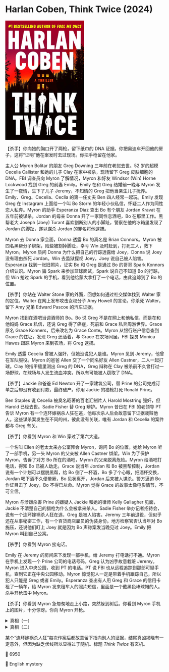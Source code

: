 # Harlan Coben, Think Twice (2024)

<img src=images/2024_cover.jpg width=250/>

【杀手】你向她的胸口开了两枪，留下纸巾的 DNA 证据。你把奥迪车开回他的房子，这将“证明”他在案发时去过现场。你把手枪留在他家。

主人公 Myron Bolitar 的朋友 Greg Downing 三年前在老挝去世。52 岁的超模 Cecelia Callister 和她的儿子 Clay 在家中被杀，现场留下 Greg 皮肤细胞的 DNA。FBI 调查员向 Myron 了解情况，Myron 和好友 Windsor (Win) Horne Lockwood 找到 Greg 的前妻 Emily。Emily 在和 Greg 结婚前一晚与 Myron 发生了一夜情，生下了儿子 Jeremy，不知情的 Greg 把他当亲生儿子抚养。Emily、Greg、Cecelia、Ceclia 的第一任丈夫 Ben 四人经常一起玩。Emily 发现 Greg 在 Instagram 上面给一个叫 Bo Storm 的年轻小伙私信，怀疑二人作为同性恋人私奔。Myron 的助手 Esperanza Diaz 查出 Bo 有个朋友 Jordan Kravat 在五年前被谋杀，Jordan 的母亲 Donna 开了一家同性恋酒吧，Bo 在那里工作。黑帮老大 Joseph (Joey) Turant 喜欢割断别人的小脚趾，警察在他的冰箱里发现了 Jordan 的脚趾，遂以谋杀 Jordan 的罪名将他逮捕。

Myron 去 Donna 家会面，Donna 透露 Bo 的真名是 Brian Connors。Myron 被四名黑帮分子绑架，险些被割掉脚趾，幸亏 Win 及时赶到，打死三人，救下 Myron。Myron 质问 Donna 为什么把自己的行踪透露给 Joey，Donna 说 Joey 没有理由杀死 Jordan。Win 去监狱探视 Joey，Joey 说自己被人陷害。Esperanza 找到一张旧照片，证实 Bo 和 Greg 是通过 Bo 的哥哥 Spark Konnors 介绍认识。Myron 骗 Spark 来参加篮球面试，Spark 说自己不知道 Bo 的行踪，但 Win 抢过 Spark 的手机，看到他给蒙大拿打了一个电话，由此追踪到了 Bo 的位置。

【杀手】你站在 Walter Stone 家的外面，回想如何通过社交媒体找到 Walter 家的定位。Walter 在网上发布攻击女权分子 Amy Howell 的言论。你杀死 Walter，留下 Amy 兄弟 Edward Pascoe 的汽车证据。

Myron 找到在酒吧当调酒师的 Bo。Bo 说 Greg 不是在网上和他私信，而是在和他妈妈 Grace 私信，还说 Greg 得了癌症，死前和 Grace 私奔周游世界。Grace 原名 Grace Konners，后来改名为 Grace Conte。Myron 从银行账户信息查到 Grace 的住址，发现 Greg 还活着，与 Grace 在农场同居。FBI 探员 Monica Hawes 跟踪 Myron 来到农场，将 Greg 逮捕。

Emily 透露 Cecelia 曾被人强奸，但她没说犯人是谁。Myron 见到 Jeremy，他曾在军队服役。Myron 的爸爸 Allen 交了一个同名好友 Allen Castner，二人一起打球。Clay 的指甲缝里测出 Greg 的 DNA，Greg 辩称在 Clay 被杀前不久曾打过一场野球，在球场与人发生流血冲突，所以有可能被人窃取了 DNA。

【杀手】Jackie 和爸爸 Ed Newton 开了一家建筑公司，替 Prine 的公司完成订单之后却没有收到付款，最终破产。你用 Jackie 的猎枪打死 Ronald Prine。

Ben Staples 说 Cecelia 被臭名昭著的百老汇制片人 Harold Mostring 强奸，但 Harold 已经去世。Sadie Fisher 替 Greg 辩护。Myron 昔日在 FBI 的老领导 PT 告诉 Myron 有一个连环嫁祸杀人狂在逃，他每次杀人后会故意留下证据栽赃他人。这些谋杀案发生在不同的州，彼此没有关联，唯有 Jordan 和 Cecelia 的案件都与 Greg 有关。

【杀手】你看到 Myron 和 Win 穿过了第六大道。

一个名叫 Ellen 的老太太来办公室拜会 Myron，询问 Bo 的位置。她给 Myron 听了一部手机，另一头 Myron 的父亲被 Allen Castner 绑架。Win 为了保护 Myron，告诉了对方 Bo 所在的酒吧，Myron 的父亲脱离危险。Myron 给酒吧打电话，得知 Bo 已被人劫走。Grace 说当年 Jordan 和 Bo 被黑帮控制，Jordan 说有一个计划可以摆脱黑帮，给 Bo 倒了一杯酒，Bo 多了个心眼，把酒杯交换，Jordan 喝下酒不久便晕厥，Bo 见状离开，Jordan 后来被人谋杀。警方逼迫 Bo 作证目击了 Joey，Bo 不得已从命。Myron 觉得 Grace 的故事太像电影情节，不可全信。

Myron 与涉嫌杀害 Prine 的嫌疑人 Jackie 和她的律师 Kelly Gallagher 见面，Jackie 不清楚自己的猎枪为什么会被拿来杀人。Sadie Fisher 举办记者招待会，说有一个连环嫁祸杀人狂在逃，Greg 是被人陷害。Jeremy 三年前退役，但似乎还在从事秘密工作，有一个百货商店雇员的伪装身份。地方检察官否认当年对 Bo 施压，还说他们盯上 Joey 就是因为 Bo 声称案发当晚见过 Joey。Emily 把 Myron 叫到自己公寓。

【杀手】你看到 Myron 接电话。

Emily 在 Jeremy 的房间床下发现一部手机，给 Jeremy 打电话打不通。Myron 在手机上发现一个 Prine 公司的电话号码，Greg 认为凶手故意栽赃 Jeremy。Myron 进入中央公园，收到 PT 的电话。PT 说 FBI 也从远程追踪到那部可疑手机，查到它正在中央公园移动。Myron 惊觉犯人一定是带着手机跟踪自己，所以犯人只能是 Greg 或者 Emily。Esperanza 查出有人用 Greg 和 Grace 的信用卡租了一辆车，给 Myron 发来租车人的照片短信，里面是一个戴黑色棒球帽的人。杀手开枪击中 Myron。

【杀手】你看到 Myron 急匆匆地走上小路，突然躲到树后。你看到 Myron 手机上的图片，十分惊讶。你向 Myron 开枪。

<details><summary>真相（一）</summary>
连环杀手是 Grace，她是照片中戴棒球帽的人。Grace 开枪击中 Myron，Jeremy 试图阻止，Greg 看到 Grace 向自己儿子 Jeremy 开枪，抢先将 Grace 击毙。Grace 杀死 Jordan 是因为他毁了她儿子 Bo 的生活，陷害 Joey 是为了一石二鸟。
</details>

<details><summary>真相（二）</summary>
Greg 和 Grace 合作杀人，杀死 Clay 时被抓了皮肤，留下了 DNA 证据。Greg 被捕后 Grace 给 FBI 打了匿名电话，指出数起谋杀案都是同一凶手所为。Grace 杀死 Prine，替正在坐牢的 Greg 脱罪。Greg 最后跳楼自杀。
</details>

某个“连环嫁祸杀人狂”每次作案后都故意留下指向别人的证据，结尾真凶揭晓有一定意外，但因为缺乏伏线所以显得过于随机。标题 <i>Think Twice</i> 有玄机。

:link: 6950

:file_folder: English mystery
